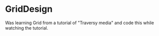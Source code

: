 # GridDesign
Was learning Grid from a tutorial of "Traversy media" and code this while watching the tutorial. 

